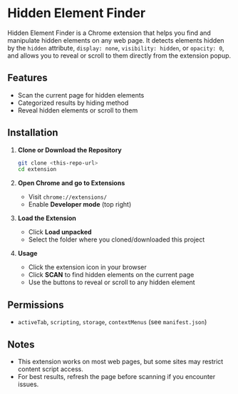 # Hidden Element Finder

Hidden Element Finder is a Chrome extension that helps you find and manipulate hidden elements on any web page. It detects elements hidden by the `hidden` attribute, `display: none`, `visibility: hidden`, or `opacity: 0`, and allows you to reveal or scroll to them directly from the extension popup.

## Features
- Scan the current page for hidden elements
- Categorized results by hiding method
- Reveal hidden elements or scroll to them

## Installation

1. **Clone or Download the Repository**
   ```sh
   git clone <this-repo-url>
   cd extension
   ```

2. **Open Chrome and go to Extensions**
   - Visit `chrome://extensions/`
   - Enable **Developer mode** (top right)

3. **Load the Extension**
   - Click **Load unpacked**
   - Select the folder where you cloned/downloaded this project

4. **Usage**
   - Click the extension icon in your browser
   - Click **SCAN** to find hidden elements on the current page
   - Use the buttons to reveal or scroll to any hidden element

## Permissions
- `activeTab`, `scripting`, `storage`, `contextMenus` (see `manifest.json`)

## Notes
- This extension works on most web pages, but some sites may restrict content script access.
- For best results, refresh the page before scanning if you encounter issues.
